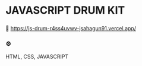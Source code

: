 # JAVASCRIPT DRUM KIT

###
🥁 https://js-drum-r4ss4uvwv-jsahagun91.vercel.app/

### ⚙️

HTML, CSS, JAVASCRIPT